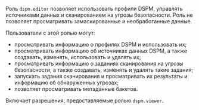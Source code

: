 Роль `dspm.editor` позволяет использовать профили DSPM, управлять источниками данных и сканированием на угрозы безопасности. Роль не позволяет просматривать замаскированные и необработанные данные.

Пользователи с этой ролью могут:
* просматривать информацию о профилях DSPM и использовать их;
* просматривать информацию об источниках данных DSPM, а также создавать, изменять, использовать и удалять их;
* просматривать информацию о заданиях сканирования на угрозы безопасности, а также создавать, изменять и удалять такие задания;
* запускать задания сканирования и просматривать их результаты и информацию об обнаруженных угрозах;
* позволяет просматривать метаданные бакетов.

Включает разрешения, предоставляемые ролью `dspm.viewer`.
